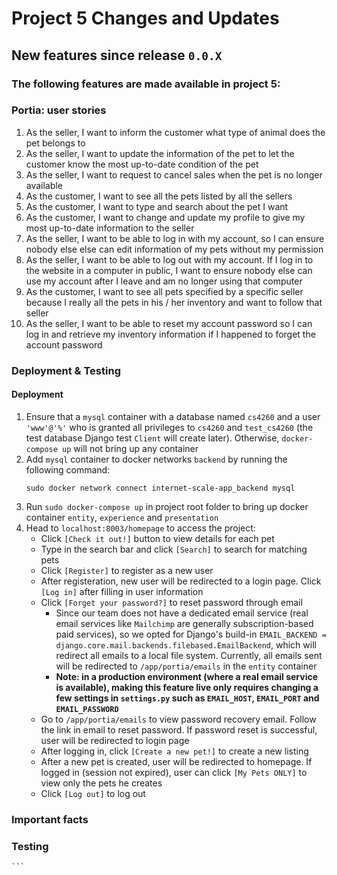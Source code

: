 # Project 5 Changes and Updates

## New features since release `0.0.X`
### The following features are made available in project 5:



### Portia: user stories
1. As the seller, I want to inform the customer what type of animal does the pet belongs to
2. As the seller, I want to update the information of the pet to let the customer know the most up-to-date condition of the pet
3. As the seller, I want to request to cancel sales when the pet is no longer available
4. As the customer, I want to see all the pets listed by all the sellers
5. As the customer, I want to type and search about the pet I want
6. As the customer, I want to change and update my profile to give my most up-to-date information to the seller
7. As the seller, I want to be able to log in with my account, so I can ensure nobody else else can edit information of my pets without my permission
8. As the seller, I want to be able to log out with my account. If I log in to the website in a computer in public, I want to ensure nobody else can use my account after I leave and am no longer using that computer
9. As the customer, I want to see all pets specified by a specific seller because I really all the pets in his / her inventory and want to follow that seller
10. As the seller, I want to be able to reset my account password so I can log in and retrieve my inventory information if I happened to forget the account password



### Deployment & Testing
#### Deployment
1. Ensure that a `mysql` container with a database named `cs4260` and a user `'www'@'%'` who is granted all privileges to `cs4260` and `test_cs4260` (the test database Django test `Client` will create later). Otherwise, `docker-compose up` will not bring up any container
2. Add `mysql` container to docker networks `backend` by running the following command:
    ```
    sudo docker network connect internet-scale-app_backend mysql
    ```
3. Run `sudo docker-compose up` in project root folder to bring up docker container `entity`, `experience` and `presentation`
4. Head to `localhost:8003/homepage` to access the project:
    - Click `[Check it out!]` button to view details for each pet
    - Type in the search bar and click `[Search]` to search for matching pets
    - Click `[Register]` to register as a new user
    - After registeration, new user will be redirected to a login page. Click `[Log in]` after filling in user information
    - Click `[Forget your password?]` to reset password through email
        - Since our team does not have a dedicated email service (real email services like `Mailchimp` are generally subscription-based paid services), so we opted for Django's build-in `EMAIL_BACKEND = django.core.mail.backends.filebased.EmailBackend`, which will redirect all emails to a local file system. Currently, all emails sent will be redirected to `/app/portia/emails` in the `entity` container
        - **Note: in a production environment (where a real email service is available), making this feature live only requires changing a few settings in `settings.py` such as  `EMAIL_HOST`, `EMAIL_PORT` and `EMAIL_PASSWORD`** 
    - Go to `/app/portia/emails` to view password recovery email. Follow the link in email to reset password. If password reset is successful, user will be redirected to login page
    - After logging in, click `[Create a new pet!]` to create a new listing
    - After a new pet is created, user will be redirected to homepage. If logged in (session not expired), user can click `[My Pets ONLY]` to view only the pets he creates
    - Click `[Log out]` to log out

### Important facts




### Testing

    ```

